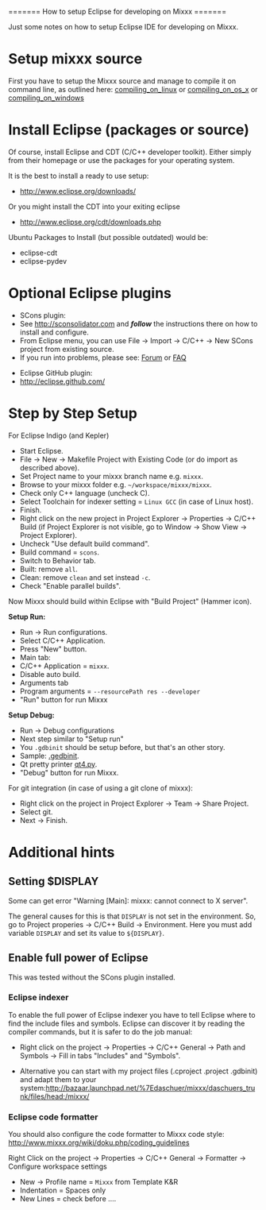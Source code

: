 \======= How to setup Eclipse for developing on Mixxx =======

Just some notes on how to setup Eclipse IDE for developing on Mixxx.

# Setup mixxx source

First you have to setup the Mixxx source and manage to compile it on
command line, as outlined here:
[compiling\_on\_linux](compiling_on_linux) or
[compiling\_on\_os\_x](compiling_on_os_x) or
[compiling\_on\_windows](compiling_on_windows)

# Install Eclipse (packages or source)

Of course, install Eclipse and CDT (C/C++ developer toolkit). Either
simply from their homepage or use the packages for your operating
system.

It is the best to install a ready to use setup:

  - <http://www.eclipse.org/downloads/>

Or you might install the CDT into your exiting eclipse

  - <http://www.eclipse.org/cdt/downloads.php>

Ubuntu Packages to Install (but possible outdated) would be:

  - eclipse-cdt
  - eclipse-pydev

# Optional Eclipse plugins

  - SCons plugin: 
  - See <http://sconsolidator.com> and ***follow*** the instructions
    there on how to install and configure. 
  - From Eclipse menu, you can use File -\> Import -\> C/C++ -\> New
    SCons project from existing source.
  - If you run into problems, please see:
    [Forum](http://www.sconsolidator.ch/projects/sconsolidator/boards)
    or
    [FAQ](http://www.sconsolidator.ch/projects/sconsolidator/wiki/FAQ)

<!-- end list -->

  - Eclipse GitHub plugin:
  - <http://eclipse.github.com/>

# Step by Step Setup

For Eclipse Indigo (and Kepler)

  - Start Eclipse.
  - File -\> New -\> Makefile Project with Existing Code (or do import
    as described above).
  - Set Project name to your mixxx branch name e.g. `mixxx`.
  - Browse to your mixxx folder e.g. `~/workspace/mixxx/mixxx`.
  - Check only C++ language (uncheck C).
  - Select Toolchain for indexer setting = `Linux GCC` (in case of Linux
    host).
  - Finish.
  - Right click on the new project in Project Explorer -\> Properties
    -\> C/C++ Build (if Project Explorer is not visible, go to Window
    -\> Show View -\> Project Explorer).
  - Uncheck "Use default build command".
  - Build command = `scons`.
  - Switch to Behavior tab.
  - Built: remove `all`.
  - Clean: remove `clean` and set instead `-c`.
  - Check "Enable parallel builds".

Now Mixxx should build within Eclipse with "Build Project" (Hammer
icon).

**Setup Run:**

  - Run -\> Run configurations.
  - Select C/C++ Application.
  - Press "New" button. 
  - Main tab:
  - C/C++ Application = `mixxx`.
  - Disable auto build.
  - Arguments tab 
  - Program arguments = `--resourcePath res --developer`
  - "Run" button for run Mixxx

**Setup Debug:**

  - Run -\> Debug configurations 
  - Next step similar to "Setup run"
  - You `.gdbinit` should be setup before, but that's an other story.
  - Sample:
    [.gedbinit](http://bazaar.launchpad.net/~daschuer/mixxx/daschuers_trunk/view/head:/mixxx/.gdbinit).
  - Qt pretty printer
    [qt4.py](http://quickgit.kde.org/?p=kdevelop.git&a=blob&h=1373a79f38a359f4d0756e0bc7d14317311a16f8&f=debuggers%2Fgdb%2Fprinters%2Fqt4.py&o=plain).
  - "Debug" button for run Mixxx.

For git integration (in case of using a git clone of mixxx):

  - Right click on the project in Project Explorer -\> Team -\> Share
    Project.
  - Select git.
  - Next -\> Finish.

# Additional hints

## Setting $DISPLAY

Some can get error "Warning \[Main\]: mixxx: cannot connect to X
server".

The general causes for this is that `DISPLAY` is not set in the
environment. So, go to Project properies -\> C/C++ Build -\>
Environment. Here you must add variable `DISPLAY` and set its value to
`${DISPLAY}`.

## Enable full power of Eclipse

This was tested without the SCons plugin installed.

### Eclipse indexer

To enable the full power of Eclipse indexer you have to tell Eclipse
where to find the include files and symbols. Eclipse can discover it by
reading the compiler commands, but it is safer to do the job manual:

  - Right click on the project -\> Properties -\> C/C++ General -\> Path
    and Symbols -\> Fill in tabs "Includes" and "Symbols".

<!-- end list -->

  - Alternative you can start with my project files (.cproject .project
    .gdbinit) and adapt them to your
    system:<http://bazaar.launchpad.net/%7Edaschuer/mixxx/daschuers_trunk/files/head:/mixxx/>

### Eclipse code formatter

You should also configure the code formatter to Mixxx code style:
<http://www.mixxx.org/wiki/doku.php/coding_guidelines>

Right Click on the project -\> Properties -\> C/C++ General -\>
Formatter -\> Configure workspace settings

  - New -\> Profile name = `Mixxx` from Template K\&R
  - Indentation = Spaces only
  - New Lines = check before ....
